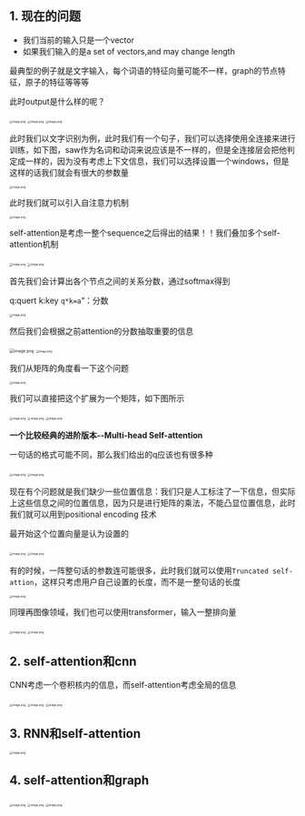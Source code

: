 ##  1. 现在的问题

- 我们当前的输入只是一个vector
- 如果我们输入的是a set of vectors,and may change length

最典型的例子就是文字输入，每个词语的特征向量可能不一样，graph的节点特征，原子的特征等等等

此时output是什么样的呢？

<img src="https://s2.loli.net/2022/10/23/nhvrYgB8HPtoU9f.png" alt="image.png" style="zoom:33%;" />

<img src="https://s2.loli.net/2022/10/23/b7AVifhW6de2RYL.png" alt="image.png" style="zoom:33%;" />

<img src="https://s2.loli.net/2022/10/23/VFn6qftAo43Ogkc.png" alt="image.png" style="zoom:33%;" />

此时我们以文字识别为例，此时我们有一个句子，我们可以选择使用全连接来进行训练，如下图，saw作为名词和动词来说应该是不一样的，但是全连接层会把他判定成一样的，因为没有考虑上下文信息，我们可以选择设置一个windows，但是这样的话我们就会有很大的参数量

<img src="https://s2.loli.net/2022/10/23/IgNpSaTE7GRnuZO.png" alt="image.png" style="zoom:33%;" />

此时我们就可以引入自注意力机制

<img src="https://s2.loli.net/2022/10/23/Hnz6wBFNbIc1PXq.png" alt="image.png" style="zoom:33%;" />

self-attention是考虑一整个sequence之后得出的结果！！我们叠加多个self-attention机制

<img src="https://s2.loli.net/2022/10/23/VgIkts4Jfce95Xu.png" alt="image.png" style="zoom:33%;" />

<img src="https://s2.loli.net/2022/10/23/ACM561Gcln3Zw9g.png" alt="image.png" style="zoom:33%;" />

首先我们会计算出各个节点之间的关系分数，通过softmax得到

q:quert 	k:key 	 `q*k=a`“：分数

<img src="https://s2.loli.net/2022/10/23/XsjhJug2d4B6cpK.png" alt="image.png" style="zoom:33%;" />

然后我们会根据之前attention的分数抽取重要的信息

<img src="https://s2.loli.net/2022/10/24/MOgrT4L9WvoDC7S.png" alt="image.png" style="zoom: 50%;" />

<img src="https://s2.loli.net/2022/10/24/oSlUHizJugQVCXc.png" alt="image.png" style="zoom:33%;" />

我们从矩阵的角度看一下这个问题

<img src="https://s2.loli.net/2022/10/24/NAlxPMeDYrGCpOt.png" alt="image.png" style="zoom:33%;" />

我们可以直接把这个扩展为一个矩阵，如下图所示

<img src="https://s2.loli.net/2022/10/24/eLxnHRDN46XrdP2.png" alt="image.png" style="zoom:33%;" />

<img src="https://s2.loli.net/2022/10/24/tmA1IvqEBrz9MRh.png" alt="image.png" style="zoom:33%;" />

<img src="https://s2.loli.net/2022/10/24/WhnzvHCsGXSlq5p.png" alt="image.png" style="zoom:33%;" />

**一个比较经典的进阶版本--Multi-head Self-attention**

一句话的格式可能不同，那么我们给出的q应该也有很多种

<img src="https://s2.loli.net/2022/10/24/OqKADQePG96mhua.png" alt="image.png" style="zoom:33%;" />

<img src="https://s2.loli.net/2022/10/24/pLEsK3Mot2Ddu9R.png" alt="image.png" style="zoom:33%;" />

现在有个问题就是我们缺少一些位置信息：我们只是人工标注了一下信息，但实际上这些信息之间的位置信息，因为只是进行矩阵的乘法，不能凸显位置信息，此时我们就可以用到positional encoding 技术

最开始这个位置向量是认为设置的

<img src="https://s2.loli.net/2022/10/24/pLEsK3Mot2Ddu9R.png" alt="image.png" style="zoom:33%;" />

<img src="https://s2.loli.net/2022/10/24/cqvFy8XzYgiksZ6.png" alt="image.png" style="zoom:33%;" />

有的时候，一阵整句话的参数连可能很多，此时我们就可以使用`Truncated self-attion`，这样只考虑用户自己设置的长度，而不是一整句话的长度

<img src="https://s2.loli.net/2022/10/24/lZ9DzrWdoemYutV.png" alt="image.png" style="zoom:33%;" />

同理再图像领域，我们也可以使用transformer，输入一整排向量

<img src="https://s2.loli.net/2022/10/24/hkJ9GaMZPqCsBV6.png" alt="image.png" style="zoom:33%;" />

<img src="https://s2.loli.net/2022/10/24/vEoY7WIxbAHCwOV.png" alt="image.png" style="zoom:33%;" />

## 2. self-attention和cnn

CNN考虑一个卷积核内的信息，而self-attention考虑全局的信息

<img src="https://s2.loli.net/2022/10/24/4hGQrjzokCPeWAq.png" alt="image.png" style="zoom:33%;" />

<img src="https://s2.loli.net/2022/10/24/FYaCue7t2j3lgpw.png" alt="image.png" style="zoom:33%;" />

<img src="https://s2.loli.net/2022/10/24/hZFiKQbOpAP8YJd.png" alt="image.png" style="zoom:33%;" />

## 3. RNN和self-attention

<img src="https://s2.loli.net/2022/10/24/ybR6SjOPoWcJvFk.png" alt="image.png" style="zoom:33%;" />

## 4. self-attention和graph

<img src="https://s2.loli.net/2022/10/24/JY8OepW2ocdN6QE.png" alt="image.png" style="zoom:33%;" />

<img src="https://s2.loli.net/2022/10/24/gAatDPMndsuqQxV.png" alt="image.png" style="zoom:33%;" />

<img src="https://s2.loli.net/2022/10/24/oaOGbQsyu76hIC1.png" alt="image.png" style="zoom:33%;" />